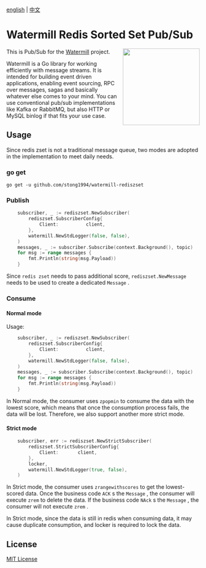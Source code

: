 [english](README.md) | [中文](README_CN.md)
# Watermill Redis Sorted Set Pub/Sub
<img align="right" width="200" src="https://threedots.tech/watermill-io/watermill-logo.png">

This is Pub/Sub for the [Watermill](https://watermill.io/) project.

Watermill is a Go library for working efficiently with message streams. It is intended
for building event driven applications, enabling event sourcing, RPC over messages,
sagas and basically whatever else comes to your mind. You can use conventional pub/sub
implementations like Kafka or RabbitMQ, but also HTTP or MySQL binlog if that fits your use case. 
## Usage
Since redis zset is not a traditional message queue, two modes are adopted in the implementation to meet daily needs.
### go get
```shell
go get -u github.com/stong1994/watermill-rediszset
```
### Publish
```go
    subscriber, _ := rediszset.NewSubscriber(
        rediszset.SubscriberConfig{
            Client:          client,
        },
        watermill.NewStdLogger(false, false),
    )
    messages, _ := subscriber.Subscribe(context.Background(), topic)
    for msg := range messages {
        fmt.Println(string(msg.Payload))
    }
```
Since  `redis zset`  needs to pass additional score,  `rediszset.NewMessage`  needs to be used to create a dedicated  `Message` .
### Consume
#### Normal mode
Usage:
```go
    subscriber, _ := rediszset.NewSubscriber(
        rediszset.SubscriberConfig{
            Client:          client,
        },
        watermill.NewStdLogger(false, false),
    )
    messages, _ := subscriber.Subscribe(context.Background(), topic)
    for msg := range messages {
        fmt.Println(string(msg.Payload))
    }
```
In Normal mode, the consumer uses  `zpopmin`  to consume the data with the lowest score, which means that once the consumption process fails, the data will be lost.
Therefore, we also support another more strict mode.
#### Strict mode
```go
    subscriber, err := rediszset.NewStrictSubscriber(
        rediszset.StrictSubscriberConfig{
            Client:       client,
        },
        locker,
        watermill.NewStdLogger(true, false),
    )
```
In Strict mode, the consumer uses  `zrangewithscores`  to get the lowest-scored data. Once the business code  `ACK` s the  `Message` , the consumer will execute  `zrem`  to delete the data.
If the business code  `NAck` s the  `Message` , the consumer will not execute  `zrem` .

In Strict mode, since the data is still in redis when consuming data, it may cause duplicate consumption, and locker is required to lock the data.

## License

[MIT License](./LICENSE)

